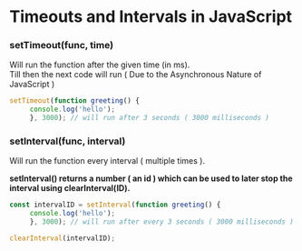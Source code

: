 # Timeouts and Intervals in JavaScript

### setTimeout(func, time)

Will run the function after the given time (in ms).  
Till then the next code will run ( Due to the Asynchronous Nature of JavaScript )

```js
setTimeout(function greeting() {
     console.log('hello');
     }, 3000); // will run after 3 seconds ( 3000 milliseconds )
```

### setInterval(func, interval)

Will run the function every interval ( multiple times ). 

**setInterval() returns a number ( an id ) which can be used to later stop the interval using clearInterval(ID).**

```js
const intervalID = setInterval(function greeting() {
     console.log('hello');
     }, 3000); // will run after every 3 seconds ( 3000 milliseconds )

clearInterval(intervalID);
```
